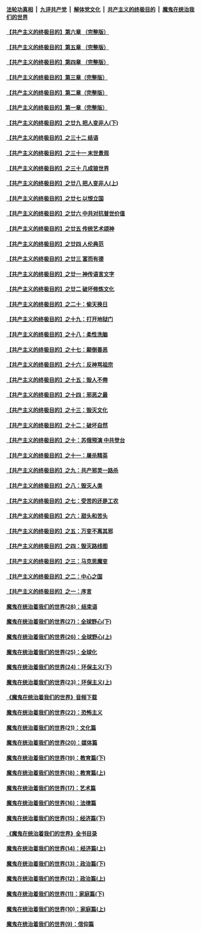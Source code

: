 ####  [法轮功真相](../../../../basic/blob/master/README.md?t=04280131) &nbsp;|&nbsp; [九评共产党](../../../../9ping.md/blob/master/README.md?t=04280131) &nbsp;|&nbsp; [解体党文化](../../../../jtdwh.md/blob/master/README.md?t=04280131)  &nbsp;|&nbsp; [共产主义的终极目的](../../../../gczydzjmd.md/blob/master/README.md?t=04280131) &nbsp;|&nbsp; [魔鬼在统治我们的世界](../../../../mgztzwmdsj.md/blob/master/README.md?t=04280131) 

#### [【共产主义的终极目的】第六章 （完整版）](../pages/nsc422/n11428913.md?t=04280131) 

#### [【共产主义的终极目的】第五章 （完整版）](../pages/nsc422/n11428912.md?t=04280131) 

#### [【共产主义的终极目的】第四章 （完整版）](../pages/nsc422/n11428907.md?t=04280131) 

#### [【共产主义的终极目的】第三章（完整版）](../pages/nsc422/n11428848.md?t=04280131) 

#### [【共产主义的终极目的】第二章（完整版）](../pages/nsc422/n11428831.md?t=04280131) 

#### [【共产主义的终极目的】第一章（完整版）](../pages/nsc422/n11417651.md?t=04280131) 

#### [【共产主义的终极目的】之廿九 把人变非人(下)](../pages/nsc422/n11344140.md?t=04280131) 

#### [【共产主义的终极目的】之三十二 结语](../pages/nsc422/n11360535.md?t=04280131) 

#### [【共产主义的终极目的】之三十一 末世景观](../pages/nsc422/n11351129.md?t=04280131) 

#### [【共产主义的终极目的】之三十 几成狼世界](../pages/nsc422/n11348280.md?t=04280131) 

#### [【共产主义的终极目的】之廿八 把人变非人(上)](../pages/nsc422/n11340492.md?t=04280131) 

#### [【共产主义的终极目的】之廿七 以恨立国](../pages/nsc422/n11336944.md?t=04280131) 

#### [【共产主义的终极目的】之廿六 中共对抗普世价值](../pages/nsc422/n11324785.md?t=04280131) 

#### [【共产主义的终极目的】之廿五 传统艺术颂神](../pages/nsc422/n11296396.md?t=04280131) 

#### [【共产主义的终极目的】之廿四 人伦典范](../pages/nsc422/n11296397.md?t=04280131) 

#### [【共产主义的终极目的】之廿三 富而有德](../pages/nsc422/n11283598.md?t=04280131) 

#### [【共产主义的终极目的】之廿一 神传语言文字](../pages/nsc422/n11263265.md?t=04280131) 

#### [【共产主义的终极目的】之廿二 破坏修炼文化](../pages/nsc422/n11245728.md?t=04280131) 

#### [【共产主义的终极目的】之二十：偷天换日](../pages/nsc422/n11238846.md?t=04280131) 

#### [【共产主义的终极目的】之十九：打开地狱门](../pages/nsc422/n11206376.md?t=04280131) 

#### [【共产主义的终极目的】之十八：柔性洗脑](../pages/nsc422/n11199994.md?t=04280131) 

#### [【共产主义的终极目的】之十七：颠倒善恶](../pages/nsc422/n11179782.md?t=04280131) 

#### [【共产主义的终极目的】之十六：反神骂祖宗](../pages/nsc422/n11166798.md?t=04280131) 

#### [【共产主义的终极目的】之十五：毁人不倦](../pages/nsc422/n11166792.md?t=04280131) 

#### [【共产主义的终极目的】之十四：邪恶之最](../pages/nsc422/n11150249.md?t=04280131) 

#### [【共产主义的终极目的】之十三：毁灭文化](../pages/nsc422/n11135227.md?t=04280131) 

#### [【共产主义的终极目的】之十二：破坏自然](../pages/nsc422/n11135214.md?t=04280131) 

#### [【共产主义的终极目的】之十：苏俄预演 中共登台](../pages/nsc422/n11118424.md?t=04280131) 

#### [【共产主义的终极目的】之十一：屠杀精英](../pages/nsc422/n11118442.md?t=04280131) 

#### [【共产主义的终极目的】之九：共产邪灵一路杀](../pages/nsc422/n11114139.md?t=04280131) 

#### [【共产主义的终极目的】之八：毁灭人类](../pages/nsc422/n11108503.md?t=04280131) 

#### [【共产主义的终极目的】之七：受苦的还是工农](../pages/nsc422/n11101809.md?t=04280131) 

#### [【共产主义的终极目的】之六：甜头和苦头](../pages/nsc422/n11096971.md?t=04280131) 

#### [【共产主义的终极目的】之五：万变不离其邪](../pages/nsc422/n11091285.md?t=04280131) 

#### [【共产主义的终极目的】之四：毁灭路线图](../pages/nsc422/n11086284.md?t=04280131) 

#### [【共产主义的终极目的】之三：马克思魔变](../pages/nsc422/n11061941.md?t=04280131) 

#### [【共产主义的终极目的】之二：中心之国](../pages/nsc422/n11047728.md?t=04280131) 

#### [【共产主义的终极目的】之一：序言](../pages/nsc422/n11086077.md?t=04280131) 

#### [魔鬼在统治着我们的世界(28)：结束语](../pages/nsc422/n10936246.md?t=04280131) 

#### [魔鬼在统治着我们的世界(27)：全球野心(下)](../pages/nsc422/n10928319.md?t=04280131) 

#### [魔鬼在统治着我们的世界(26)：全球野心(上)](../pages/nsc422/n10900318.md?t=04280131) 

#### [魔鬼在统治着我们的世界(25)：全球化](../pages/nsc422/n10788205.md?t=04280131) 

#### [魔鬼在统治着我们的世界(24)：环保主义(下)](../pages/nsc422/n10695307.md?t=04280131) 

#### [魔鬼在统治着我们的世界(23)：环保主义(上)](../pages/nsc422/n10688613.md?t=04280131) 

#### [《魔鬼在统治着我们的世界》音频下载](../pages/nsc422/n10635553.md?t=04280131) 

#### [魔鬼在统治着我们的世界(22)：恐怖主义](../pages/nsc422/n10614727.md?t=04280131) 

#### [魔鬼在统治着我们的世界(21)：文化篇](../pages/nsc422/n10597706.md?t=04280131) 

#### [魔鬼在统治着我们的世界(20)：媒体篇](../pages/nsc422/n10586579.md?t=04280131) 

#### [魔鬼在统治着我们的世界(19)：教育篇(下)](../pages/nsc422/n10564808.md?t=04280131) 

#### [魔鬼在统治着我们的世界(18)：教育篇(上)](../pages/nsc422/n10526970.md?t=04280131) 

#### [魔鬼在统治着我们的世界(17)：艺术篇](../pages/nsc422/n10499093.md?t=04280131) 

#### [魔鬼在统治着我们的世界(16)：法律篇](../pages/nsc422/n10485969.md?t=04280131) 

#### [魔鬼在统治着我们的世界(15)：经济篇(下)](../pages/nsc422/n10469975.md?t=04280131) 

#### [《魔鬼在统治着我们的世界》全书目录](../pages/nsc422/n10464261.md?t=04280131) 

#### [魔鬼在统治着我们的世界(14)：经济篇(上)](../pages/nsc422/n10457370.md?t=04280131) 

#### [魔鬼在统治着我们的世界(13)：政治篇(下)](../pages/nsc422/n10448270.md?t=04280131) 

#### [魔鬼在统治着我们的世界(12)：政治篇(上)](../pages/nsc422/n10444576.md?t=04280131) 

#### [魔鬼在统治着我们的世界(11)：家庭篇(下)](../pages/nsc422/n10440961.md?t=04280131) 

#### [魔鬼在统治着我们的世界(10)：家庭篇(上)](../pages/nsc422/n10435448.md?t=04280131) 

#### [魔鬼在统治着我们的世界(9)：信仰篇](../pages/nsc422/n10432159.md?t=04280131) 

